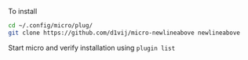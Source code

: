 To install
```sh
cd ~/.config/micro/plug/
git clone https://github.com/d1vij/micro-newlineabove newlineabove
```
Start micro and verify installation using `plugin list`
